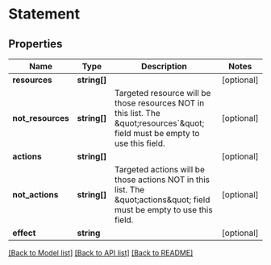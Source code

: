 # Statement

## Properties
Name | Type | Description | Notes
------------ | ------------- | ------------- | -------------
**resources** | **string[]** |  | [optional] 
**not_resources** | **string[]** | Targeted resource will be those resources NOT in this list. The \&quot;resources&#x60;\&quot; field must be empty to use this field. | [optional] 
**actions** | **string[]** |  | [optional] 
**not_actions** | **string[]** | Targeted actions will be those actions NOT in this list. The \&quot;actions\&quot; field must be empty to use this field. | [optional] 
**effect** | **string** |  | [optional] 

[[Back to Model list]](../README.md#documentation-for-models) [[Back to API list]](../README.md#documentation-for-api-endpoints) [[Back to README]](../README.md)


